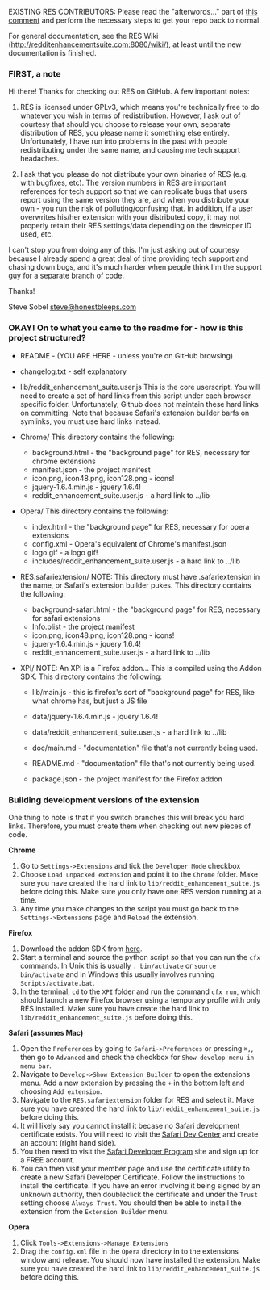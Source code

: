 EXISTING RES CONTRIBUTORS: Please read the "afterwords..." part of [this comment](https://github.com/honestbleeps/Reddit-Enhancement-Suite/pull/451#issuecomment-23672706) and perform the necessary steps to get your repo back to normal.

For general documentation, see the RES Wiki (http://redditenhancementsuite.com:8080/wiki/), at least until the new documentation is finished.

### FIRST, a note ###

Hi there! Thanks for checking out RES on GitHub.  A few important notes:

1. RES is licensed under GPLv3, which means you're technically free to do whatever you wish in terms of redistribution.  However, I ask out of courtesy that should you choose to release your own, separate distribution of RES, you please name it something else entirely. Unfortunately, I have run into problems in the past with people redistributing under the same name, and causing me tech support headaches.

2. I ask that you please do not distribute your own binaries of RES (e.g. with bugfixes, etc).  The version numbers in RES are important references for tech support so that we can replicate bugs that users report using the same version they are, and when you distribute your own - you run the risk of polluting/confusing that.  In addition, if a user overwrites his/her extension with your distributed copy, it may not properly retain their RES settings/data depending on the developer ID used, etc.

I can't stop you from doing any of this. I'm just asking out of courtesy because I already spend a great deal of time providing tech support and chasing down bugs, and it's much harder when people think I'm the support guy for a separate branch of code.

Thanks!

Steve Sobel
steve@honestbleeps.com

### OKAY! On to what you came to the readme for - how is this project structured? ###

- README - (YOU ARE HERE - unless you're on GitHub browsing)

- changelog.txt - self explanatory

- lib/reddit\_enhancement\_suite.user.js 
	This is the core userscript. You will need to create a set of hard links from this script under each browser specific folder. Unfortunately, Github does not maintain these hard links on committing. Note that because Safari's extension builder barfs on symlinks, you must use hard links instead.

- Chrome/	This directory contains the following:
  - background.html - the "background page" for RES, necessary for chrome extensions
  - manifest.json - the project manifest
  - icon.png, icon48.png, icon128.png - icons!
  - jquery-1.6.4.min.js - jquery 1.6.4!
  - reddit_enhancement_suite.user.js - a hard link to ../lib


- Opera/	This directory contains the following:
  - index.html - the "background page" for RES, necessary for opera extensions
  - config.xml - Opera's equivalent of Chrome's manifest.json
  - logo.gif - a logo gif!
  - includes/reddit_enhancement_suite.user.js - a hard link to ../lib


- RES.safariextension/	NOTE: This directory must have .safariextension in the name, or Safari's extension builder pukes.
	This directory contains the following:
  - background-safari.html - the "background page" for RES, necessary for safari extensions
  - Info.plist - the project manifest
  - icon.png, icon48.png, icon128.png - icons!
  - jquery-1.6.4.min.js - jquery 1.6.4!
  - reddit_enhancement_suite.user.js - a hard link to ../lib


- XPI/	NOTE: An XPI is a Firefox addon... This is compiled using the Addon SDK.
	This directory contains the following:

  - lib/main.js - this is firefox's sort of "background page" for RES, like what chrome has, but just a JS file

  - data/jquery-1.6.4.min.js - jquery 1.6.4!

  - data/reddit_enhancement_suite.user.js - a hard link to ../lib

  - doc/main.md - "documentation" file that's not currently being used.

  - README.md - "documentation" file that's not currently being used.

  - package.json - the project manifest for the Firefox addon

### Building development versions of the extension ###

One thing to note is that if you switch branches this will break you hard links. Therefore, you must create them when checking out new pieces of code.

**Chrome**
  1. Go to ``Settings->Extensions`` and tick the ``Developer Mode`` checkbox
  2. Choose ``Load unpacked extension`` and point it to the ``Chrome`` folder. Make sure you have created the hard link to ``lib/reddit_enhancement_suite.js`` before doing this. Make sure you only have one RES version running at a time.
  3. Any time you make changes to the script you must go back to the ``Settings->Extensions`` page and ``Reload`` the extension.

**Firefox**
  1. Download the addon SDK from [here](https://ftp.mozilla.org/pub/mozilla.org/labs/jetpack/jetpack-sdk-latest.zip).
  2. Start a terminal and source the python script so that you can run the ``cfx`` commands. In Unix this is usually ``. bin/activate`` or ``source bin/activate`` and in Windows this usually involves running ``Scripts/activate.bat``.
  3. In the terminal, ``cd`` to the ``XPI`` folder and run the command ``cfx run``, which should launch a new Firefox browser using a temporary profile with only RES installed. Make sure you have create the hard link to ``lib/reddit_enhancement_suite.js`` before doing this.

**Safari (assumes Mac)**
  1. Open the ``Preferences`` by going to ``Safari->Preferences`` or pressing ``⌘,``, then go to ``Advanced`` and check the checkbox for ``Show develop menu in menu bar``. 
  2. Navigate to ``Develop->Show Extension Builder`` to open the extensions menu. Add a new extension by pressing the ``+`` in the bottom left and choosing ``Add extension``.
  3. Navigate to the ``RES.safariextension`` folder for RES and select it. Make sure you have created the hard link to ``lib/reddit_enhancement_suite.js`` before doing this.
  4. It will likely say you cannot install it becase no Safari development certificate exists. You will need to visit the [Safari Dev Center](https://developer.apple.com/devcenter/safari/index.action) and create an account (right hand side).
  5. You then need to visit the [Safari Developer Program](https://developer.apple.com/programs/safari/) site and sign up for a FREE account.
  6. You can then visit your member page and use the certificate utility to create a new Safari Developer Certificate. Follow the instructions to install the certificate. If you have an error involving it being signed by an unknown authority, then doubleclick the certificate and under the ``Trust`` setting choose ``Always Trust``. You should then be able to install the extension from the ``Extension Builder`` menu.

**Opera**
  1. Click ``Tools->Extensions->Manage Extensions``
  2. Drag the ``config.xml`` file in the ``Opera`` directory in to the extensions window and release. You should now have installed the extension. Make sure you have created the hard link to ``lib/reddit_enhancement_suite.js`` before doing this.

